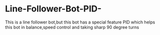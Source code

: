 # Line-Follower-Bot-PID-
This is a line follower bot,but this bot has a special feature PID which helps this bot in balance,speed control and taking sharp 90 degree turns
